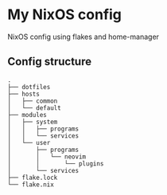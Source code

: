 # My NixOS config

NixOS config using flakes and home-manager


## Config structure
```console
.
├── dotfiles
├── hosts
│   ├── common
│   └── default
├── modules
│   ├── system
│   │   ├── programs
│   │   └── services
│   └── user
│       ├── programs
│       │   └── neovim
│       │       └── plugins
│       └── services
├── flake.lock  
└── flake.nix  
```

